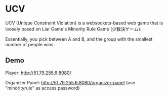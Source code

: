 # UCV

UCV (Unique Constraint Violation) is a websockets-based web game that is loosely based on Liar Game's Minority Rule Game (少数決ゲーム).

Essentially, you pick between A and B, and the group with the smallest number of people wins.

## Demo

Player: http://51.79.255.6:8080/

Organizer Panel: http://51.79.255.6:8080/organizer-panel (use "minorityrule" as access password)
